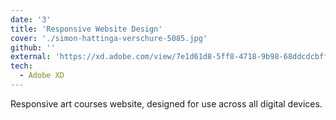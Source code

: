```yaml
---
date: '3'
title: 'Responsive Website Design'
cover: './simon-hattinga-verschure-5085.jpg'
github: ''
external: 'https://xd.adobe.com/view/7e1d61d8-5ff8-4718-9b98-68ddcdcbff6a-2b4e/'
tech:
  - Adobe XD
---
```


Responsive art courses website, designed for use across all digital devices.
